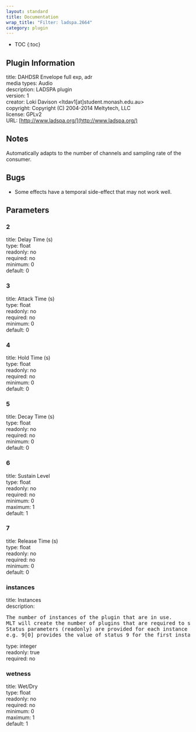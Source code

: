 ```yaml
---
layout: standard
title: Documentation
wrap_title: "Filter: ladspa.2664"
category: plugin
---
```

* TOC
{:toc}

## Plugin Information

title: DAHDSR Envelope full exp, adr  
media types:
Audio  
description: LADSPA plugin  
version: 1  
creator: Loki Davison <ltdav1[at]student.monash.edu.au>  
copyright: Copyright (C) 2004-2014 Meltytech, LLC  
license: GPLv2  
URL: [http://www.ladspa.org/](http://www.ladspa.org/)  

## Notes

Automatically adapts to the number of channels and sampling rate of the consumer.

## Bugs

* Some effects have a temporal side-effect that may not work well.


## Parameters

### 2

title: Delay Time (s)    
type: float  
readonly: no  
required: no  
minimum: 0  
default: 0  

### 3

title: Attack Time (s)    
type: float  
readonly: no  
required: no  
minimum: 0  
default: 0  

### 4

title: Hold Time (s)    
type: float  
readonly: no  
required: no  
minimum: 0  
default: 0  

### 5

title: Decay Time (s)    
type: float  
readonly: no  
required: no  
minimum: 0  
default: 0  

### 6

title: Sustain Level    
type: float  
readonly: no  
required: no  
minimum: 0  
maximum: 1  
default: 1  

### 7

title: Release Time (s)    
type: float  
readonly: no  
required: no  
minimum: 0  
default: 0  

### instances

title: Instances    
description:
<pre>
The number of instances of the plugin that are in use.
MLT will create the number of plugins that are required to support the number of audio channels.
Status parameters (readonly) are provided for each instance and are accessed by specifying the instance number after the identifier (starting at zero).
e.g. 9[0] provides the value of status 9 for the first instance.
</pre>
type: integer  
readonly: true  
required: no  

### wetness

title: Wet/Dry    
type: float  
readonly: no  
required: no  
minimum: 0  
maximum: 1  
default: 1  

